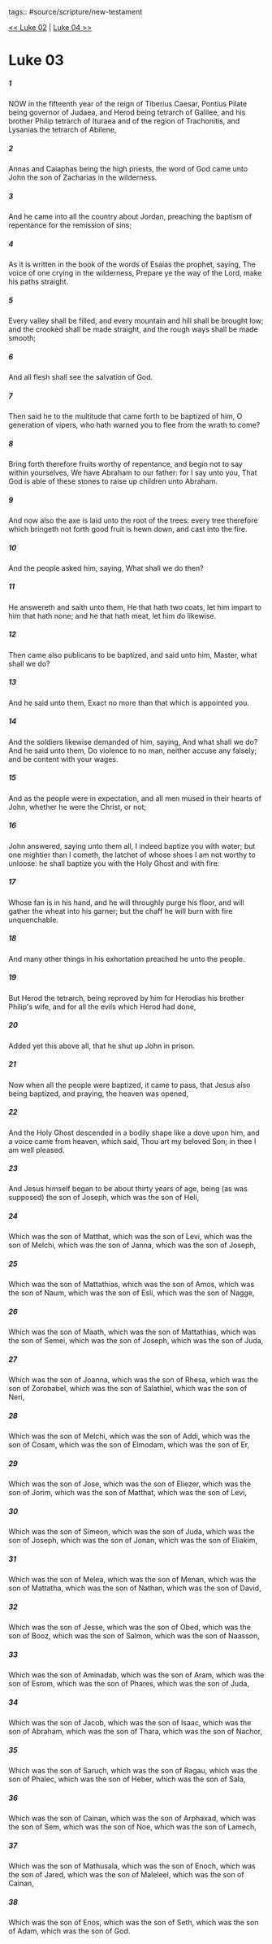 tags:: #source/scripture/new-testament

[<< Luke 02](new-testament/03_Luke/Luke_02.md) | [Luke 04 >>](new-testament/03_Luke/Luke_04.md)

# Luke 03

##### 1

NOW in the fifteenth year of the reign of Tiberius Caesar, Pontius Pilate being governor of Judaea, and Herod being tetrarch of Galilee, and his brother Philip tetrarch of Ituraea and of the region of Trachonitis, and Lysanias the tetrarch of Abilene,

##### 2

Annas and Caiaphas being the high priests, the word of God came unto John the son of Zacharias in the wilderness.

##### 3

And he came into all the country about Jordan, preaching the baptism of repentance for the remission of sins;

##### 4

As it is written in the book of the words of Esaias the prophet, saying, The voice of one crying in the wilderness, Prepare ye the way of the Lord, make his paths straight.

##### 5

Every valley shall be filled, and every mountain and hill shall be brought low; and the crooked shall be made straight, and the rough ways shall be made smooth;

##### 6

And all flesh shall see the salvation of God.

##### 7

Then said he to the multitude that came forth to be baptized of him, O generation of vipers, who hath warned you to flee from the wrath to come?

##### 8

Bring forth therefore fruits worthy of repentance, and begin not to say within yourselves, We have Abraham to our father: for I say unto you, That God is able of these stones to raise up children unto Abraham.

##### 9

And now also the axe is laid unto the root of the trees: every tree therefore which bringeth not forth good fruit is hewn down, and cast into the fire.

##### 10

And the people asked him, saying, What shall we do then?

##### 11

He answereth and saith unto them, He that hath two coats, let him impart to him that hath none; and he that hath meat, let him do likewise.

##### 12

Then came also publicans to be baptized, and said unto him, Master, what shall we do?

##### 13

And he said unto them, Exact no more than that which is appointed you.

##### 14

And the soldiers likewise demanded of him, saying, And what shall we do? And he said unto them, Do violence to no man, neither accuse any falsely; and be content with your wages.

##### 15

And as the people were in expectation, and all men mused in their hearts of John, whether he were the Christ, or not;

##### 16

John answered, saying unto them all, I indeed baptize you with water; but one mightier than I cometh, the latchet of whose shoes I am not worthy to unloose: he shall baptize you with the Holy Ghost and with fire:

##### 17

Whose fan is in his hand, and he will throughly purge his floor, and will gather the wheat into his garner; but the chaff he will burn with fire unquenchable.

##### 18

And many other things in his exhortation preached he unto the people.

##### 19

But Herod the tetrarch, being reproved by him for Herodias his brother Philip's wife, and for all the evils which Herod had done,

##### 20

Added yet this above all, that he shut up John in prison.

##### 21

Now when all the people were baptized, it came to pass, that Jesus also being baptized, and praying, the heaven was opened,

##### 22

And the Holy Ghost descended in a bodily shape like a dove upon him, and a voice came from heaven, which said, Thou art my beloved Son; in thee I am well pleased.

##### 23

And Jesus himself began to be about thirty years of age, being (as was supposed) the son of Joseph, which was the son of Heli,

##### 24

Which was the son of Matthat, which was the son of Levi, which was the son of Melchi, which was the son of Janna, which was the son of Joseph,

##### 25

Which was the son of Mattathias, which was the son of Amos, which was the son of Naum, which was the son of Esli, which was the son of Nagge,

##### 26

Which was the son of Maath, which was the son of Mattathias, which was the son of Semei, which was the son of Joseph, which was the son of Juda,

##### 27

Which was the son of Joanna, which was the son of Rhesa, which was the son of Zorobabel, which was the son of Salathiel, which was the son of Neri,

##### 28

Which was the son of Melchi, which was the son of Addi, which was the son of Cosam, which was the son of Elmodam, which was the son of Er,

##### 29

Which was the son of Jose, which was the son of Eliezer, which was the son of Jorim, which was the son of Matthat, which was the son of Levi,

##### 30

Which was the son of Simeon, which was the son of Juda, which was the son of Joseph, which was the son of Jonan, which was the son of Eliakim,

##### 31

Which was the son of Melea, which was the son of Menan, which was the son of Mattatha, which was the son of Nathan, which was the son of David,

##### 32

Which was the son of Jesse, which was the son of Obed, which was the son of Booz, which was the son of Salmon, which was the son of Naasson,

##### 33

Which was the son of Aminadab, which was the son of Aram, which was the son of Esrom, which was the son of Phares, which was the son of Juda,

##### 34

Which was the son of Jacob, which was the son of Isaac, which was the son of Abraham, which was the son of Thara, which was the son of Nachor,

##### 35

Which was the son of Saruch, which was the son of Ragau, which was the son of Phalec, which was the son of Heber, which was the son of Sala,

##### 36

Which was the son of Cainan, which was the son of Arphaxad, which was the son of Sem, which was the son of Noe, which was the son of Lamech,

##### 37

Which was the son of Mathusala, which was the son of Enoch, which was the son of Jared, which was the son of Maleleel, which was the son of Cainan,

##### 38

Which was the son of Enos, which was the son of Seth, which was the son of Adam, which was the son of God.
